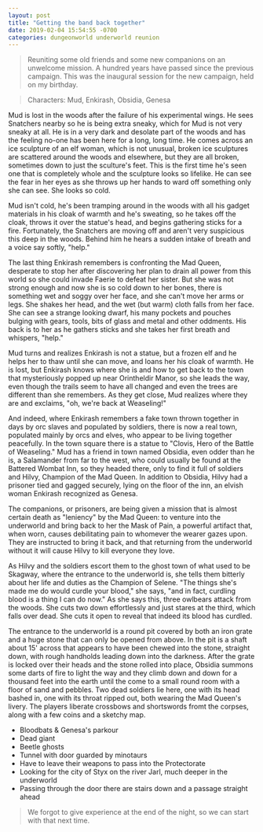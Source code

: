 ```yaml
---
layout: post
title: "Getting the band back together"
date: 2019-02-04 15:54:55 -0700
categories: dungeonworld underworld reunion
---
```


> Reuniting some old friends and some new companions on an unwelcome mission. A hundred years have passed since the previous campaign. This was the inaugural session for the new campaign, held on my birthday.

> Characters: Mud, Enkirash, Obsidia, Genesa

Mud is lost in the woods after the failure of his experimental wings. He sees Snatchers nearby so he is being extra sneaky, which for Mud is not very sneaky at all. He is in a very dark and desolate part of the woods and has the feeling no-one has been here for a long, long time. He comes across an ice sculpture of an elf woman, which is not unusual, broken ice sculptures are scattered around the woods and elsewhere, but they are all broken, sometimes down to just the sculture's feet. This is the first time he's seen one that is completely whole and the sculpture looks so lifelike. He can see the fear in her eyes as she throws up her hands to ward off something only she can see. She looks so cold.

Mud isn't cold, he's been tramping around in the woods with all his gadget materials in his cloak of warmth and he's sweating, so he takes off the cloak, throws it over the statue's head, and begins gathering sticks for a fire. Fortunately, the Snatchers are moving off and aren't very suspicious this deep in the woods. Behind him he hears a sudden intake of breath and a voice say softly, "help."

The last thing Enkirash remembers is confronting the Mad Queen, desperate to stop her after discovering her plan to drain all power from this world so she could invade Faerie to defeat her sister. But she was not strong enough and now she is so cold down to her bones, there is something wet and soggy over her face, and she can't move her arms or legs. She shakes her head, and the wet (but warm) cloth falls from her face. She can see a strange looking dwarf, his many pockets and pouches bulging with gears, tools, bits of glass and metal and other oddments. His back is to her as he gathers sticks and she takes her first breath and whispers, "help."

Mud turns and realizes Enkirash is not a statue, but a frozen elf and he helps her to thaw until she can move, and loans her his cloak of warmth. He is lost, but Enkirash knows where she is and how to get back to the town that mysteriously popped up near Orintheldir Manor, so she leads the way, even though the trails seem to have all changed and even the trees are different than she remembers. As they get close, Mud realizes where they are and exclaims, "oh, we're back at Weaseling!"

And indeed, where Enkirash remembers a fake town thrown together in days by orc slaves and populated by soldiers, there is now a real town, populated mainly by orcs and elves, who appear to be living together peacefully. In the town square there is a statue to "Clovis, Hero of the Battle of Weaseling." Mud has a friend in town named Obsidia, even odder than he is, a Salamander from far to the west, who could usually be found at the Battered Wombat Inn, so they headed there, only to find it full of soldiers and Hilvy, Champion of the Mad Queen. In addition to Obsidia, Hilvy had a prisoner tied and gagged securely, lying on the floor of the inn, an elvish woman Enkirash recognized as Genesa.

The companions, or prisoners, are being given a mission that is almost certain death as "leniency" by the Mad Queen: to venture into the underworld and bring back to her the Mask of Pain, a powerful artifact that, when worn, causes debilitating pain to whomever the wearer gazes upon. They are instructed to bring it back, and that returning from the underworld without it will cause Hilvy to kill everyone they love.

As Hilvy and the soldiers escort them to the ghost town of what used to be Skagway, where the entrance to the underworld is, she tells them bitterly about her life and duties as the Champion of Selene. "The things she's made me do would curdle your blood," she says, "and in fact, curdling blood is a thing I can do now." As she says this, three owlbears attack from the woods. She cuts two down effortlessly and just stares at the third, which falls over dead. She cuts it open to reveal that indeed its blood has curdled.

The entrance to the underworld is a round pit covered by both an iron grate and a huge stone that can only be opened from above. In the pit is a shaft about 15' across that appears to have been chewed into the stone, straight down, with rough handholds leading down into the darkness. After the grate is locked over their heads and the stone rolled into place, Obsidia summons some darts of fire to light the way and they climb down and down for a thousand feet into the earth until the come to a small round room with a floor of sand and pebbles. Two dead soldiers lie here, one with its head bashed in, one with its throat ripped out, both wearing the Mad Queen's livery. The players liberate crossbows and shortswords fromt the corpses, along with a few coins and a sketchy map.

-   Bloodbats & Genesa's parkour
-   Dead giant
-   Beetle ghosts
-   Tunnel with door guarded by minotaurs
-   Have to leave their weapons to pass into the Protectorate
-   Looking for the city of Styx on the river Jarl, much deeper in the underworld
-   Passing through the door there are stairs down and a passage straight ahead

> We forgot to give experience at the end of the night, so we can start with that next time.
